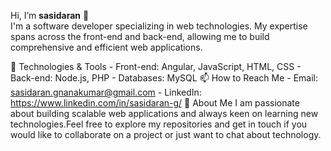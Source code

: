 Hi, I’m **sasidaran** 👋 <br>
 I'm a software developer specializing in web technologies. My expertise spans across 
 the front-end and back-end, allowing me to build comprehensive and efficient web applications.

 🔧 Technologies & Tools
     - Front-end: Angular, JavaScript, HTML, CSS
     - Back-end: Node.js, PHP
     - Databases: MySQL
 📫 How to Reach Me
     - Email: sasidaran.gnanakumar@gmail.com
     - LinkedIn: https://www.linkedin.com/in/sasidaran-g/
 🚀 About Me
     I am passionate about building scalable web applications and always keen on learning new technologies.Feel free to explore my repositories and get in touch if you would like to collaborate on a project or just want to chat about technology.

<!---
sasidarang23/sasidarang23 is a ✨ special ✨ repository because its `README.md` (this file) appears on your GitHub profile.
You can click the Preview link to take a look at your changes.
--->
